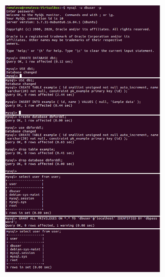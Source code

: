 ![alt text](/m3/task3.1/MySQL.1.1.PNG) <br />
![alt text](/m3/task3.1/MySQL.1.2.PNG) <br />
![alt text](/m3/task3.1/MySQL.1.3.PNG) <br />
![alt text](/m3/task3.1/MySQL.1.4.PNG) <br />
![alt text](/m3/task3.1/MySQL.1.5.PNG) <br />
![alt text](/m3/task3.1/MySQL.1.6.PNG) <br />
